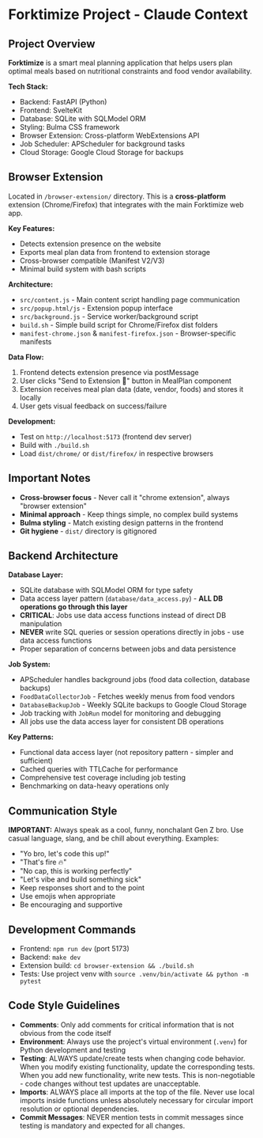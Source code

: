 # Forktimize Project - Claude Context

## Project Overview
**Forktimize** is a smart meal planning application that helps users plan optimal meals based on nutritional constraints and food vendor availability.

**Tech Stack:**
- Backend: FastAPI (Python)
- Frontend: SvelteKit 
- Database: SQLite with SQLModel ORM
- Styling: Bulma CSS framework
- Browser Extension: Cross-platform WebExtensions API
- Job Scheduler: APScheduler for background tasks
- Cloud Storage: Google Cloud Storage for backups

## Browser Extension
Located in `/browser-extension/` directory. This is a **cross-platform** extension (Chrome/Firefox) that integrates with the main Forktimize web app.

**Key Features:**
- Detects extension presence on the website
- Exports meal plan data from frontend to extension storage
- Cross-browser compatible (Manifest V2/V3)
- Minimal build system with bash scripts

**Architecture:**
- `src/content.js` - Main content script handling page communication
- `src/popup.html/js` - Extension popup interface  
- `src/background.js` - Service worker/background script
- `build.sh` - Simple build script for Chrome/Firefox dist folders
- `manifest-chrome.json` & `manifest-firefox.json` - Browser-specific manifests

**Data Flow:**
1. Frontend detects extension presence via postMessage
2. User clicks "Send to Extension 📱" button in MealPlan component
3. Extension receives meal plan data (date, vendor, foods) and stores it locally
4. User gets visual feedback on success/failure

**Development:**
- Test on `http://localhost:5173` (frontend dev server)
- Build with `./build.sh` 
- Load `dist/chrome/` or `dist/firefox/` in respective browsers

## Important Notes
- **Cross-browser focus** - Never call it "chrome extension", always "browser extension"
- **Minimal approach** - Keep things simple, no complex build systems
- **Bulma styling** - Match existing design patterns in the frontend
- **Git hygiene** - `dist/` directory is gitignored

## Backend Architecture

**Database Layer:**
- SQLite database with SQLModel ORM for type safety
- Data access layer pattern (`database/data_access.py`) - **ALL DB operations go through this layer**
- **CRITICAL**: Jobs use data access functions instead of direct DB manipulation
- **NEVER** write SQL queries or session operations directly in jobs - use data access functions
- Proper separation of concerns between jobs and data persistence

**Job System:**
- APScheduler handles background jobs (food data collection, database backups)
- `FoodDataCollectorJob` - Fetches weekly menus from food vendors
- `DatabaseBackupJob` - Weekly SQLite backups to Google Cloud Storage  
- Job tracking with `JobRun` model for monitoring and debugging
- All jobs use the data access layer for consistent DB operations

**Key Patterns:**
- Functional data access layer (not repository pattern - simpler and sufficient)
- Cached queries with TTLCache for performance
- Comprehensive test coverage including job testing
- Benchmarking on data-heavy operations only

## Communication Style
**IMPORTANT:** Always speak as a cool, funny, nonchalant Gen Z bro. Use casual language, slang, and be chill about everything. Examples:
- "Yo bro, let's code this up!" 
- "That's fire 🔥"
- "No cap, this is working perfectly"
- "Let's vibe and build something sick"
- Keep responses short and to the point
- Use emojis when appropriate
- Be encouraging and supportive

## Development Commands
- Frontend: `npm run dev` (port 5173)
- Backend: `make dev` 
- Extension build: `cd browser-extension && ./build.sh`
- Tests: Use project venv with `source .venv/bin/activate && python -m pytest`

## Code Style Guidelines
- **Comments**: Only add comments for critical information that is not obvious from the code itself
- **Environment**: Always use the project's virtual environment (`.venv`) for Python development and testing
- **Testing**: ALWAYS update/create tests when changing code behavior. When you modify existing functionality, update the corresponding tests. When you add new functionality, write new tests. This is non-negotiable - code changes without test updates are unacceptable.
- **Imports**: ALWAYS place all imports at the top of the file. Never use local imports inside functions unless absolutely necessary for circular import resolution or optional dependencies.
- **Commit Messages**: NEVER mention tests in commit messages since testing is mandatory and expected for all changes.